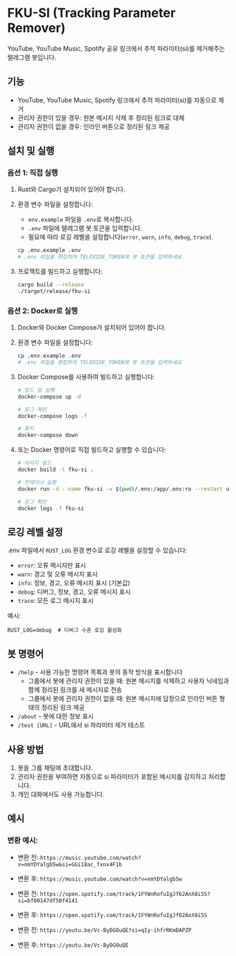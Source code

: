 # FKU-SI (Tracking Parameter Remover)

YouTube, YouTube Music, Spotify 공유 링크에서 추적 파라미터(si)를 제거해주는 텔레그램 봇입니다.

## 기능

- YouTube, YouTube Music, Spotify 링크에서 추적 파라미터(si)를 자동으로 제거
- 관리자 권한이 있을 경우: 원본 메시지 삭제 후 정리된 링크로 대체
- 관리자 권한이 없을 경우: 인라인 버튼으로 정리된 링크 제공

## 설치 및 실행

### 옵션 1: 직접 실행

1. Rust와 Cargo가 설치되어 있어야 합니다.
2. 환경 변수 파일을 설정합니다:
   - `env.example` 파일을 `.env`로 복사합니다.
   - `.env` 파일에 텔레그램 봇 토큰을 입력합니다.
   - 필요에 따라 로깅 레벨을 설정합니다(`error`, `warn`, `info`, `debug`, `trace`).
   ```bash
   cp .env.example .env
   # .env 파일을 편집하여 TELOXIDE_TOKEN에 봇 토큰을 입력하세요
   ```

3. 프로젝트를 빌드하고 실행합니다:
   ```bash
   cargo build --release
   ./target/release/fku-si
   ```

### 옵션 2: Docker로 실행

1. Docker와 Docker Compose가 설치되어 있어야 합니다.
2. 환경 변수 파일을 설정합니다:
   ```bash
   cp .env.example .env
   # .env 파일을 편집하여 TELOXIDE_TOKEN에 봇 토큰을 입력하세요
   ```

3. Docker Compose를 사용하여 빌드하고 실행합니다:
   ```bash
   # 빌드 및 실행
   docker-compose up -d
   
   # 로그 확인
   docker-compose logs -f
   
   # 중지
   docker-compose down
   ```

4. 또는 Docker 명령어로 직접 빌드하고 실행할 수 있습니다:
   ```bash
   # 이미지 빌드
   docker build -t fku-si .
   
   # 컨테이너 실행
   docker run -d --name fku-si -v $(pwd)/.env:/app/.env:ro --restart unless-stopped fku-si
   
   # 로그 확인
   docker logs -f fku-si
   ```

## 로깅 레벨 설정

.env 파일에서 `RUST_LOG` 환경 변수로 로깅 레벨을 설정할 수 있습니다:

- `error`: 오류 메시지만 표시
- `warn`: 경고 및 오류 메시지 표시
- `info`: 정보, 경고, 오류 메시지 표시 (기본값)
- `debug`: 디버그, 정보, 경고, 오류 메시지 표시
- `trace`: 모든 로그 메시지 표시

예시:
```
RUST_LOG=debug  # 디버그 수준 로깅 활성화
```

## 봇 명령어

- `/help` - 사용 가능한 명령어 목록과 봇의 동작 방식을 표시합니다
  - 그룹에서 봇에 관리자 권한이 있을 때: 원본 메시지를 삭제하고 사용자 닉네임과 함께 정리된 링크를 새 메시지로 전송
  - 그룹에서 봇에 관리자 권한이 없을 때: 원본 메시지에 답장으로 인라인 버튼 형태의 정리된 링크 제공
- `/about` - 봇에 대한 정보 표시
- `/test [URL]` - URL에서 si 파라미터 제거 테스트

## 사용 방법

1. 봇을 그룹 채팅에 초대합니다.
2. 관리자 권한을 부여하면 자동으로 si 파라미터가 포함된 메시지를 감지하고 처리합니다.
3. 개인 대화에서도 사용 가능합니다.

## 예시

### 변환 예시:

- 변환 전: `https://music.youtube.com/watch?v=nmYDYalgb5w&si=GGi18ac_fxnx4F1b`
- 변환 후: `https://music.youtube.com/watch?v=nmYDYalgb5w`

- 변환 전: `https://open.spotify.com/track/1FYWnRofuIgJf62AnX8i5S?si=bf00147df50f4141`
- 변환 후: `https://open.spotify.com/track/1FYWnRofuIgJf62AnX8i5S`

- 변환 전: `https://youtu.be/Vc-ByDGOuQE?si=qIy-ihfrRKmDAPZP`
- 변환 후: `https://youtu.be/Vc-ByDGOuQE` 
